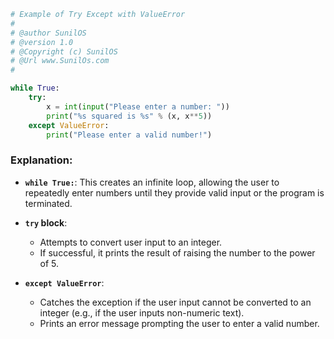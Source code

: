 
```python
# Example of Try Except with ValueError  
# 
# @author SunilOS  
# @version 1.0
# @Copyright (c) SunilOS  
# @Url www.SunilOs.com
#  

while True:  
    try:
        x = int(input("Please enter a number: "))
        print("%s squared is %s" % (x, x**5))
    except ValueError:
        print("Please enter a valid number!")
```

### Explanation:
- **`while True:`**: This creates an infinite loop, allowing the user to repeatedly enter numbers until they provide valid input or the program is terminated.

- **`try` block**:
  - Attempts to convert user input to an integer.
  - If successful, it prints the result of raising the number to the power of 5.

- **`except ValueError`**:
  - Catches the exception if the user input cannot be converted to an integer (e.g., if the user inputs non-numeric text).
  - Prints an error message prompting the user to enter a valid number.

